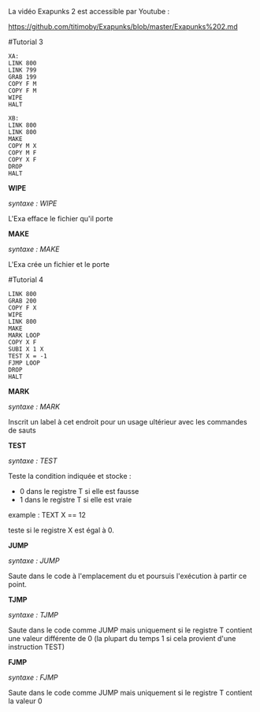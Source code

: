 La vidéo Exapunks 2 est accessible par Youtube :

https://github.com/titimoby/Exapunks/blob/master/Exapunks%202.md

#Tutorial 3
```
XA:
LINK 800
LINK 799
GRAB 199
COPY F M
COPY F M
WIPE
HALT

XB:
LINK 800
LINK 800
MAKE
COPY M X
COPY M F
COPY X F
DROP
HALT
```
**WIPE**

*syntaxe : WIPE*

L'Exa efface le fichier qu'il porte

**MAKE**

*syntaxe : MAKE*

L'Exa crée un fichier et le porte

#Tutorial 4
```
LINK 800
GRAB 200
COPY F X
WIPE
LINK 800
MAKE
MARK LOOP
COPY X F
SUBI X 1 X
TEST X = -1
FJMP LOOP
DROP
HALT
```
**MARK**

*syntaxe : MARK <label>*

Inscrit un label à cet endroit pour un usage ultérieur avec les commandes de sauts

**TEST**

*syntaxe : TEST <condition>*

Teste la condition indiquée et stocke :
- 0 dans le registre T si elle est fausse
- 1 dans le registre T si elle est vraie

example : TEXT X == 12

teste si le registre X est égal à 0.

**JUMP**

*syntaxe : JUMP <label>*

Saute dans le code à l'emplacement du <label> et poursuis l'exécution à partir ce point.

**TJMP**

*syntaxe : TJMP <label>*

Saute dans le code comme JUMP mais uniquement si le registre T contient une valeur différente de 0 (la plupart du temps 1 si cela provient d'une instruction TEST)

**FJMP**

*syntaxe : FJMP <label>*

Saute dans le code comme JUMP mais uniquement si le registre T contient la valeur 0
